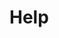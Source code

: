 # Help

<!-- TODO: write document

  This document should contain track-specific instructions on how to get help
  when the student is stuck.

  The instructions should be short and to the point.

  You could link to resources like Gitter channels, forums or mailing lists:
  whatever can help a student become unstuck.

  This document should **not** link to Exercism-wide (track-agnostic) help
  resources, as those resources will automatically be included in the HELP.md
  file.

  The links in this document can overlap with those in docs/LEARNING.md or
  docs/RESOURCES.md

  When a student downloads an exercise via the CLI, this file's contents are
  included into the HELP.md file.

  See https://exercism.org/docs/building/tracks/shared-files for more 
  information. -->
